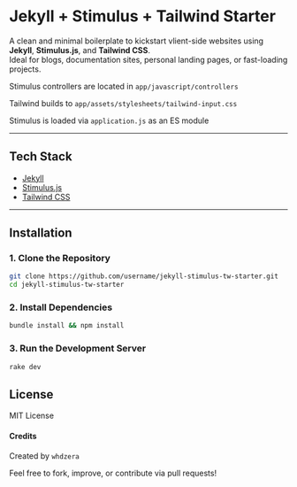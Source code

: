 # Jekyll + Stimulus + Tailwind Starter 

A clean and minimal boilerplate to kickstart vlient-side websites using **Jekyll**, **Stimulus.js**, and **Tailwind CSS**.  
Ideal for blogs, documentation sites, personal landing pages, or fast-loading projects.

Stimulus controllers are located in `app/javascript/controllers`

Tailwind builds to `app/assets/stylesheets/tailwind-input.css`

Stimulus is loaded via `application.js` as an ES module

---

## Tech Stack

- [Jekyll](https://jekyllrb.com/)
- [Stimulus.js](https://stimulus.hotwired.dev/)
- [Tailwind CSS](https://tailwindcss.com/) 

---

## Installation

### 1. Clone the Repository

```bash
git clone https://github.com/username/jekyll-stimulus-tw-starter.git
cd jekyll-stimulus-tw-starter
```

### 2. Install Dependencies
```bash
bundle install && npm install
```

### 3. Run the Development Server
```bash
rake dev
```

## License

MIT License

#### Credits

Created by `whdzera`

Feel free to fork, improve, or contribute via pull requests!